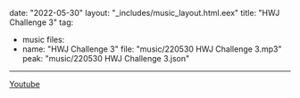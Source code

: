 date: "2022-05-30"
layout: "_includes/music_layout.html.eex"
title: "HWJ Challenge 3"
tag:
  - music
files:
  - name: "HWJ Challenge 3"
    file: "music/220530 HWJ Challenge 3.mp3"
    peak: "music/220530 HWJ Challenge 3.json"
---

[Youtube](https://youtu.be/Q4Fd4byxYMs)
